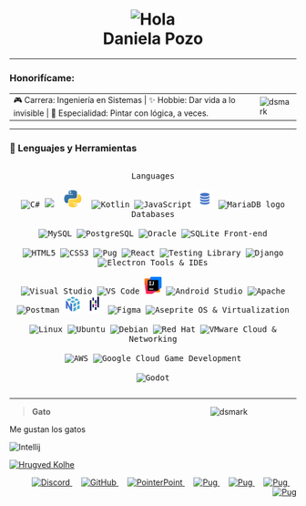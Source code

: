 <h1 align="center"><img alt="Hola" height="70px" width="70px" align="center" src="https://c.tenor.com/fYg91qBpDdgAAAAi/bongo-cat-transparent.gif"></img><br> Daniela Pozo <br></h1>


----

### Honorifícame:
<table border="0" cellspacing="0" cellpadding="0">
  <tr>
    <td>
      🎮 Carrera: Ingeniería en Sistemas |
      ✨ Hobbie: Dar vida a lo invisible |
      🌈 Especialidad: Pintar con lógica, a veces.
    </td>
    <td>
      <img alt="dsmark" height="70px" width="70px" src="https://c.tenor.com/cXlrPENTVkEAAAAi/chika-dance.gif" />
    </td>
  </tr>
</table>


----

### ​🫧​​ Lenguajes y Herramientas

<p style="display: inline-block;" align="center">

  <!-- Programming Languages -->
  <kbd>
    <kbd>Languages</kbd>
    <br><br>
    <img width="30px" src="https://cdn.jsdelivr.net/gh/devicons/devicon/icons/csharp/csharp-plain.svg" alt="C#" title="C#" />
    <img width="30px" src="https://cdn.jsdelivr.net/gh/devicons/devicon/icons/java/java-original.svg" />
    <img src="https://github.com/shaurya-src/shaurya-src/blob/main/Assets/python.png" height=30 hspace=10 alt="Python" title="Python" />
    <img width="30px" src="https://cdn.jsdelivr.net/gh/devicons/devicon/icons/kotlin/kotlin-original.svg" alt="Kotlin" title="Kotlin" />
    <img width="30px" src="https://cdn.jsdelivr.net/gh/devicons/devicon/icons/javascript/javascript-original.svg" alt="JavaScript" title="JavaScript" />
    <img src="https://github.com/shaurya-src/shaurya-src/blob/main/Assets/sql.png" height=30 alt="SQL" title="SQL" />
    <img src="https://cdn.jsdelivr.net/gh/devicons/devicon/icons/mariadb/mariadb-original.svg" width="30" alt="MariaDB logo" title="MariaDB" />
  </kbd>

  <!-- Databases -->
  <kbd>
    <kbd>Databases</kbd>
    <br><br>
    <img src="https://user-images.githubusercontent.com/59575502/127428630-7563c6a0-4ce4-4b21-9473-b7c2b149f3c4.png" alt="MySQL" title="MySQL" width="30" height="30" />
    <img width="30px" src="https://cdn.jsdelivr.net/gh/devicons/devicon/icons/postgresql/postgresql-plain.svg" alt="PostgreSQL" title="PostgreSQL" />
    <img width="30px" src="https://cdn.jsdelivr.net/gh/devicons/devicon/icons/oracle/oracle-original.svg" alt="Oracle" title="Oracle" />
    <img width="30px" src="https://cdn.jsdelivr.net/gh/devicons/devicon/icons/sqlite/sqlite-original.svg" alt="SQLite" title="SQLite" />
  </kbd>

  <!-- Front-end -->
  <kbd>
    <kbd>Front-end</kbd>
    <br><br>
    <img width="30px" src="https://cdn.jsdelivr.net/gh/devicons/devicon/icons/html5/html5-original.svg" alt="HTML5" title="HTML5" />
    <img width="30px" src="https://cdn.jsdelivr.net/gh/devicons/devicon/icons/css3/css3-plain.svg" alt="CSS3" title="CSS3" />
    <img width="30px" src="https://skillicons.dev/icons?i=pug&perline=14" alt="Pug" title="Pug"/>
    <img width="30px" src="https://cdn.jsdelivr.net/gh/devicons/devicon/icons/react/react-original.svg" alt="React" title="React" />
    <img width="30px" src="https://logo.svgcdn.com/l/testing-library.svg" alt="Testing Library" title="Testing Library" />
    <img width="30px" src="https://cdn.jsdelivr.net/gh/devicons/devicon/icons/django/django-plain.svg" alt="Django" title="Django" />
    <img width="30px" src="https://cdn.jsdelivr.net/gh/devicons/devicon/icons/electron/electron-original.svg" alt="Electron" title="Electron" />
  </kbd>

  <!-- Tools & IDEs -->
  <kbd>
    <kbd>Tools & IDEs</kbd>
    <br><br>
    <img width="30px" src="https://cdn.jsdelivr.net/gh/devicons/devicon/icons/visualstudio/visualstudio-plain.svg" alt="Visual Studio" title="Visual Studio" />
    <img width="30px" src="https://cdn.jsdelivr.net/gh/devicons/devicon/icons/vscode/vscode-original.svg" alt="VS Code" title="Visual Studio Code" />
    <img src="https://github.com/devicons/devicon/blob/master/icons/intellij/intellij-original.svg" alt="IntelliJ IDEA" title="IntelliJ IDEA" width="30">
    <img width="30px" src="https://cdn.jsdelivr.net/gh/devicons/devicon/icons/androidstudio/androidstudio-original.svg" alt="Android Studio" title="Android Studio" />
    <img width="30px" src="https://cdn.jsdelivr.net/gh/devicons/devicon/icons/apache/apache-original.svg" alt="Apache" title="Apache" />
    <img height="30" src="https://user-images.githubusercontent.com/25181517/192109061-e138ca71-337c-4019-8d42-4792fdaa7128.png" alt="Postman" title="Postman"/>
    <img src="https://github.com/shaurya-src/shaurya-src/blob/main/Assets/NumPy.png" height=30 alt="NumPy" title="NumPy">
    <img src="https://github.com/shaurya-src/shaurya-src/blob/main/Assets/pandas_logo.png" height=30 alt="Pandas" title="Pandas">
    <img width="30px" src="https://cdn.jsdelivr.net/gh/devicons/devicon/icons/figma/figma-original.svg" alt="Figma" title="Figma" />
    <img width="30px" src="https://raw.githubusercontent.com/Delta456/Delta456/master/img/aseprite.png" alt="Aseprite" title="Aseprite"/>
  </kbd>

  <!-- OS & Virtualization -->
  <kbd>
    <kbd>OS & Virtualization</kbd>
    <br><br>
    <img width="30px" src="https://cdn.jsdelivr.net/gh/devicons/devicon/icons/linux/linux-original.svg" alt="Linux" title="Linux" />
    <img width="30px" src="https://cdn.jsdelivr.net/gh/devicons/devicon/icons/ubuntu/ubuntu-plain.svg" alt="Ubuntu" title="Ubuntu" />
    <img width="30px" src="https://cdn.jsdelivr.net/gh/devicons/devicon/icons/debian/debian-original.svg" alt="Debian" title="Debian" />
    <img width="30px" src="https://cdn.jsdelivr.net/gh/devicons/devicon/icons/redhat/redhat-original.svg" alt="Red Hat" title="Red Hat" />
    <img src="https://www.svgrepo.com/show/473827/vmware.svg" width="30" height="30" alt="VMware" title="VMware" />


  </kbd>

  <!-- Cloud & Networking -->
  <kbd>
    <kbd>Cloud & Networking</kbd>
    <br><br>
    <img src="https://github.com/linitio/static-content/blob/main/img/logo/aws-logo.png?raw=true" width="30" height="30" alt="AWS" title="Amazon Web Services" />
    <img src="https://www.vectorlogo.zone/logos/google_cloud/google_cloud-icon.svg" width="30" height="30" alt="Google Cloud" title="Google Cloud Platform" />
  </kbd>

  <!-- Game Development -->
  <kbd>
    <kbd>Game Development</kbd>
    <br><br>
    <img width="30px" src="https://cdn.jsdelivr.net/gh/devicons/devicon/icons/godot/godot-original.svg" alt="Godot" title="Godot" />
  </kbd>

</p>


-----


<img alt="dsmark" align="right"  height="30%" width="30%" src="https://c.tenor.com/NzrqQHFBVz8AAAAj/kitty-transparent.gif">

> **Gato**

Me gustan los gatos

<div>
  <img src="https://github-readme-stats.vercel.app/api/top-langs/?username=DaniellaPR&layout=compact&hide=css&theme=radical" alt="Intellij" height="320">
</div> 
<p align="left">
<a href="https://hrugved06.github.io/Portfolio-Hrugved-Kolhe/">
<img border="0" alt="Hrugved Kolhe" src="https://img.icons8.com/external-itim2101-lineal-color-itim2101/40/000000/external-resume-business-recruitment-itim2101-lineal-color-itim2101.png"/>
</a>
</td><td valign="top" width="33%">
<p align="right">

<p align="right">
  <a href="https://fotografias.flooxernow.com/clipping/cmsimages02/2022/11/29/3AD2798B-E4B0-4FEF-BA42-1E5903A94FEB/rick-astley-never-gonna-give-you_103.jpg?crop=1200,900,x0,y0&width=1200&height=900&optimize=low&format=webply">
    <img src="https://em-content.zobj.net/source/microsoft-teams/337/koala_1f428.png" width="40px" alt="Discord"/>
  </a>
  &nbsp;&nbsp;&nbsp;
  <a href="https://github.com/DaniellaPR/">
    <img src="https://em-content.zobj.net/source/microsoft-teams/337/octopus_1f419.png" width="40px" alt="GitHub"/>
  </a>
  &nbsp;&nbsp;&nbsp;
  <a href="https://checkboxrace.com/">
    <img src="https://em-content.zobj.net/source/microsoft-teams/337/cat-face_1f431.png" width="40px" alt="PointerPoint"/>
  </a>
  &nbsp;&nbsp;&nbsp;
  <a href="https://puginarug.com/">
    <img src="https://em-content.zobj.net/source/microsoft-teams/337/dog-face_1f436.png" width="40px" alt="Pug"/>
  </a>
  &nbsp;&nbsp;&nbsp;
  <a href="https://memory.toys/classic/medium/">
    <img src="https://em-content.zobj.net/source/microsoft-teams/337/dolphin_1f42c.png" width="40px" alt="Pug"/>
  </a>
  &nbsp;&nbsp;&nbsp;
  <a href="http://www.staggeringbeauty.com/">
    <img src="https://em-content.zobj.net/source/microsoft-teams/337/monkey-face_1f435.png" width="40px" alt="Pug"/>
  </a>
  &nbsp;&nbsp;&nbsp;
  <a href="https://longdogechallenge.com/">
    <img src="https://em-content.zobj.net/source/microsoft-teams/337/tiger-face_1f42f.png" width="40px" alt="Pug"/>
  </a>
</p>




